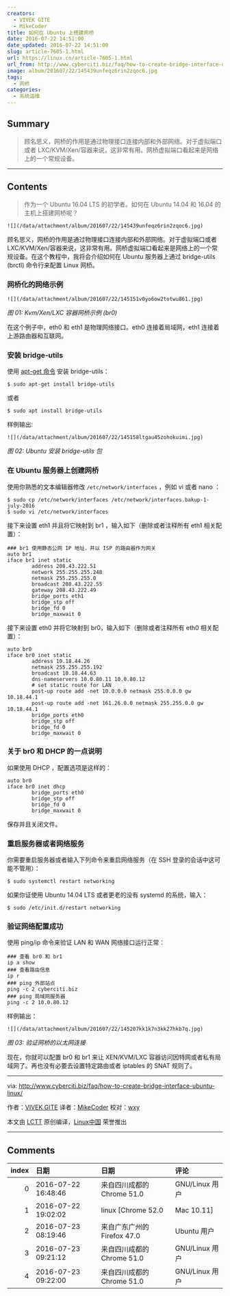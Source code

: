 ```yaml
---
creators:
  - VIVEK GITE
  - MikeCoder
title: 如何在 Ubuntu 上搭建网桥
date: 2016-07-22 14:51:00
date_updated: 2016-07-22 14:51:00
slug: article-7605-1.html
url: https://linux.cn/article-7605-1.html
url_from: http://www.cyberciti.biz/faq/how-to-create-bridge-interface-ubuntu-linux/
image: album/201607/22/145439unfeqz6rin2zqoc6.jpg
tags:
  - 网桥
categories:
  - 系统运维
---
```


## Summary

> 顾名思义，网桥的作用是通过物理接口连接内部和外部网络。对于虚拟端口或者 LXC/KVM/Xen/容器来说，这非常有用。网桥虚拟端口看起来是网络上的一个常规设备。

***

<!-- more -->

## Contents

> 
> 作为一个 Ubuntu 16.04 LTS 的初学者。如何在 Ubuntu 14.04 和 16.04 的主机上搭建网桥呢？
> 
> 
> 

`![](/data/attachment/album/201607/22/145439unfeqz6rin2zqoc6.jpg)`

顾名思义，网桥的作用是通过物理接口连接内部和外部网络。对于虚拟端口或者 LXC/KVM/Xen/容器来说，这非常有用。网桥虚拟端口看起来是网络上的一个常规设备。在这个教程中，我将会介绍如何在 Ubuntu 服务器上通过 bridge-utils (brctl) 命令行来配置 Linux 网桥。

### 网桥化的网络示例

`![](/data/attachment/album/201607/22/145151v0yo6ow2totwu861.jpg)`

*图 01: Kvm/Xen/LXC 容器网桥示例 (br0)*

在这个例子中，eth0 和 eth1 是物理网络接口。eth0 连接着局域网，eth1 连接着上游路由器和互联网。

### 安装 bridge-utils

使用 [apt-get 命令](http://www.cyberciti.biz/tips/linux-debian-package-management-cheat-sheet.html) 安装 bridge-utils：

```shell
$ sudo apt-get install bridge-utils
```

或者

```shell
$ sudo apt install bridge-utils
```

样例输出:

`![](/data/attachment/album/201607/22/145158ltgau45zohokuimi.jpg)`

*图 02: Ubuntu 安装 bridge-utils 包*

### 在 Ubuntu 服务器上创建网桥

使用你熟悉的文本编辑器修改 `/etc/network/interfaces` ，例如 vi 或者 nano ：

```shell
$ sudo cp /etc/network/interfaces /etc/network/interfaces.bakup-1-july-2016
$ sudo vi /etc/network/interfaces
```

接下来设置 eth1 并且将它映射到 br1 ，输入如下（删除或者注释所有 eth1 相关配置）：

```shell
### br1 使用静态公网 IP 地址，并以 ISP 的路由器作为网关
auto br1
iface br1 inet static
        address 208.43.222.51
        network 255.255.255.248
        netmask 255.255.255.0
        broadcast 208.43.222.55
        gateway 208.43.222.49
        bridge_ports eth1
        bridge_stp off
        bridge_fd 0
        bridge_maxwait 0
```

接下来设置 eth0 并将它映射到 br0，输入如下（删除或者注释所有 eth0 相关配置）：

```shell
auto br0
iface br0 inet static
        address 10.18.44.26
        netmask 255.255.255.192
        broadcast 10.18.44.63
        dns-nameservers 10.0.80.11 10.0.80.12
        # set static route for LAN
        post-up route add -net 10.0.0.0 netmask 255.0.0.0 gw 10.18.44.1
        post-up route add -net 161.26.0.0 netmask 255.255.0.0 gw 10.18.44.1
        bridge_ports eth0
        bridge_stp off
        bridge_fd 0
        bridge_maxwait 0
```

### 关于 br0 和 DHCP 的一点说明

如果使用 DHCP ，配置选项是这样的：

```shell
auto br0
iface br0 inet dhcp
        bridge_ports eth0
        bridge_stp off
        bridge_fd 0
        bridge_maxwait 0
```

保存并且关闭文件。

### 重启服务器或者网络服务

你需要重启服务器或者输入下列命令来重启网络服务（在 SSH 登录的会话中这可能不管用）：

```shell
$ sudo systemctl restart networking
```

如果你证使用 Ubuntu 14.04 LTS 或者更老的没有 systemd 的系统，输入：

```shell
$ sudo /etc/init.d/restart networking
```

### 验证网络配置成功

使用 ping/ip 命令来验证 LAN 和 WAN 网络接口运行正常：

```shell
### 查看 br0 和 br1
ip a show
### 查看路由信息
ip r
### ping 外部站点
ping -c 2 cyberciti.biz
### ping 局域网服务器
ping -c 2 10.0.80.12
```

样例输出：

`![](/data/attachment/album/201607/22/145207kk1k7n3kk27hkb7q.jpg)`

*图 03: 验证网桥的以太网连接*

现在，你就可以配置 br0 和 br1 来让 XEN/KVM/LXC 容器访问因特网或者私有局域网了。再也没有必要去设置特定路由或者 iptables 的 SNAT 规则了。

---

via: <http://www.cyberciti.biz/faq/how-to-create-bridge-interface-ubuntu-linux/>

作者：[VIVEK GITE](https://twitter.com/nixcraft) 译者：[MikeCoder](https://github.com/MikeCoder) 校对：[wxy](https://github.com/wxy)

本文由 [LCTT](https://github.com/LCTT/TranslateProject) 原创编译，[Linux中国](https://linux.cn/) 荣誉推出

***

## Comments

|   index | 日期                | 日期                                      | 评论                                                                                                                                                                                                                                                                                                                                                |
|--------:|:--------------------|:------------------------------------------|:----------------------------------------------------------------------------------------------------------------------------------------------------------------------------------------------------------------------------------------------------------------------------------------------------------------------------------------------------|
|       0 | 2016-07-22 16:48:46 | 来自四川成都的 Chrome 51.0|GNU/Linux 用户 | 这篇文章(原文)不是有病吗？在系统默认有 NetworkManager 服务，iproute2 包，还安装了 bridge-utils 的情况下，居然还选择直接编辑配置文件。对于这种直接编辑配置文件的做法，一不直观友好，二如同在 Windows 下直接编辑注册表一样是存在相当大误操作的可能，三，不一定编辑后就能立即生效，比如修改 systemd 的 service 文件后，需要 systemctl daemon-reload 。 |
|       1 | 2016-07-22 19:02:02 | linux [Chrome 52.0|Mac 10.11]             | 想必这篇作者是那种老古板，知识没更新。                                                                                                                                                                                                                                                                                                              |
|       2 | 2016-07-23 08:19:46 | 来自广东广州的 Firefox 47.0|Ubuntu 用户   | ubuntu server版可能是没有network mananger的吧？                                                                                                                                                                                                                                                                                                     |
|       3 | 2016-07-23 09:21:12 | 来自四川成都的 Chrome 51.0|GNU/Linux 用户 | 新版应该是默认安装的。而且专门为 Linux 而开发的 iproute2，就是用来配置网络的。                                                                                                                                                                                                                                                                      |
|       4 | 2016-07-23 09:22:00 | 来自四川成都的 Chrome 51.0|GNU/Linux 用户 | 新版指的至少是 14.04。                                                                                                                                                                                                                                                                                                                              |
